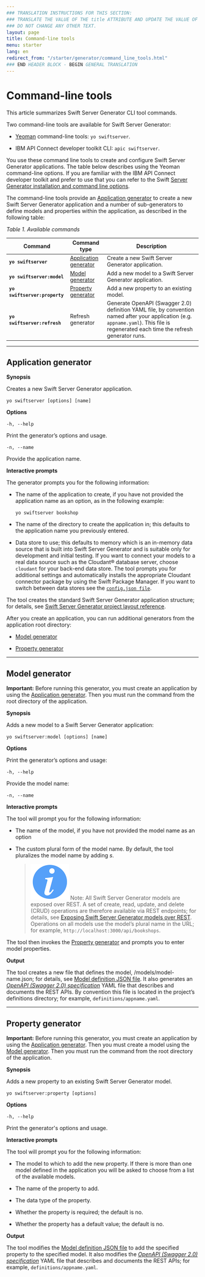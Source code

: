 ```yaml
---
### TRANSLATION INSTRUCTIONS FOR THIS SECTION:
### TRANSLATE THE VALUE OF THE title ATTRIBUTE AND UPDATE THE VALUE OF THE lang ATTRIBUTE.
### DO NOT CHANGE ANY OTHER TEXT.
layout: page
title: Command-line tools
menu: starter
lang: en
redirect_from: "/starter/generator/command_line_tools.html"
### END HEADER BLOCK - BEGIN GENERAL TRANSLATION
---
```


<div class="titleBlock">
	<h1>Command-line tools</h1>
	<p>This article summarizes Swift Server Generator CLI tool commands.</p>
</div>

Two command-line tools are available for Swift Server Generator:

-   [Yeoman](http://yeoman.io/) command-line tools: `yo swiftserver`.

-   IBM API Connect developer toolkit CLI: `apic swiftserver`.

You use these command line tools to create and configure Swift Server Generator applications. The table below describes using the Yeoman command-line options. If you are familiar with the IBM API Connect developer toolkit and prefer to use that you can refer to the Swift [Server Generator installation and command line options](https://www.ibm.com/support/knowledgecenter/en/SSMNED_5.0.0/com.ibm.apic.toolkit.doc/capic_swift_overview.html).

The command-line tools provide an [Application generator](#application-generator) to create a new Swift Server Generator application and a number of sub-generators to define models and properties within the application, as described in the following table:

*Table 1. Available commands*

| Command                           | Command type                                   | Description                                                                                                                                                                                                                                                            |
|---------------------------------  |------------------------------------------------|------------------------------------------------------------------------------------------------------------------------------------------------------------------------------------------------------------------------------------------------------------------------|
| **`yo swiftserver`**              | [Application generator](#application-generator) | Create a new Swift Server Generator application.                                                                                                                                                                                                                       |
| **`yo swiftserver:model`** | [Model generator](#model-generator)             | Add a new model to a Swift Server Generator application.                                                                                                                                                                                                               |
| **`yo swiftserver:property`**     | [Property generator](#property-generator)       | Add a new property to an existing model.                                                                                                                                                                                                                               |
| **`yo swiftserver:refresh`**      | Refresh generator                              | Generate OpenAPI (Swagger 2.0) definition YAML file, by convention named after your application (e.g. `appname.yaml`). This file is regenerated each time the refresh generator runs. |

---

## Application generator

**Synopsis**

Creates a new Swift Server Generator application.

    yo swiftserver [options] [name]

**Options**

    -h, --help

Print the generator’s options and usage.

    -n, --name

Provide the application name.

**Interactive prompts**

The generator prompts you for the following information:

-   The name of the application to create, if you have not provided the application name as an option, as in the following example:

        yo swiftserver bookshop

-   The name of the directory to create the application in; this defaults to the application name you previously entered.

-   Data store to use; this defaults to memory which is an in-memory data source that is built into Swift Server Generator and is suitable only for development and initial testing. If you want to connect your models to a real data source such as the Cloudant® database server, choose `cloudant` for your back-end data store. The tool prompts you for additional settings and automatically installs the appropriate Cloudant connector package by using the Swift Package Manager. If you want to switch between data stores see the [`config.json file`](config_json.html).

The tool creates the standard Swift Server Generator application structure; for details, see [Swift Server Generator project layout reference](project_layout_reference.html).

After you create an application, you can run additional generators from the application root directory:

-   [Model generator](#model-generator)

-   [Property generator](#property-generator)

---

## Model generator

**Important:** Before running this generator, you must create an application by using the [Application generator](#application-generator). Then you must run the command from the root directory of the application.

**Synopsis**

Adds a new model to a Swift Server Generator application:

    yo swiftserver:model [options] [name]

**Options**

Print the generator’s options and usage:

    -h, --help

Provide the model name:

    -n, --name

**Interactive prompts**

The tool will prompt you for the following information:

-   The name of the model, if you have not provided the model name as an option

-   The custom plural form of the model name. By default, the tool pluralizes the model name by adding *s*.

    > ![info] Note: All Swift Server Generator models are exposed over REST. A set of create, read, update, and delete (CRUD) operations are therefore available via REST endpoints; for details, see [Exposing Swift Server Generator models over REST](exposing_ssg_models_over_rest.html). Operations on all models use the model’s plural name in the URL; for example, `http://localhost:3000/api/bookshops`.

The tool then invokes the [Property generator](#property-generator) and prompts you to enter model properties.

**Output**

The tool creates a new file that defines the model, /models/model-name.json; for details, see [Model definition JSON file](model_definition_json_file.html). It also generates an [*OpenAPI (Swagger 2.0) specification*](http://swagger.io/specification/) YAML file that describes and documents the REST APIs. By convention this file is located in the project’s definitions directory; for example, `definitions/appname.yaml`.

---

## Property generator

**Important:** Before running this generator, you must create an application by using the [Application generator](#application-generator). Then you must create a model using the [Model generator](#model-generator). Then you must run the command from the root directory of the application.

**Synopsis**

Adds a new property to an existing Swift Server Generator model.

    yo swiftserver:property [options]

**Options**

    -h, --help

Print the generator's options and usage.

**Interactive prompts**

The tool will prompt you for the following information:

-   The model to which to add the new property. If there is more than one model defined in the application you will be asked to choose from a list of the available models.

-   The name of the property to add.

-   The data type of the property.

-   Whether the property is required; the default is no.

-   Whether the property has a default value; the default is no.

**Output**

The tool modifies the [Model definition JSON file](model_definition_json_file.html) to add the specified property to the specified model. It also modifies the [*OpenAPI (Swagger 2.0) specification*](http://swagger.io/specification/) YAML file that describes and documents the REST APIs; for example, `definitions/appname.yaml`.


[info]: ../../../assets/info-blue.png
[tip]: ../../../assets/lightbulb-yellow.png
[warning]: ../../../assets/warning-red.png
